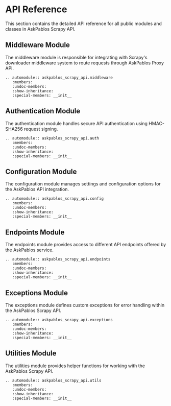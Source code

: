 # API Reference

This section contains the detailed API reference for all public modules and classes in AskPablos Scrapy API.

## Middleware Module

The middleware module is responsible for integrating with Scrapy's downloader middleware system to route requests through AskPablos Proxy API.

```{eval-rst}
.. automodule:: askpablos_scrapy_api.middleware
   :members:
   :undoc-members:
   :show-inheritance:
   :special-members: __init__
```

## Authentication Module

The authentication module handles secure API authentication using HMAC-SHA256 request signing.

```{eval-rst}
.. automodule:: askpablos_scrapy_api.auth
   :members:
   :undoc-members:
   :show-inheritance:
   :special-members: __init__
```

## Configuration Module

The configuration module manages settings and configuration options for the AskPablos API integration.

```{eval-rst}
.. automodule:: askpablos_scrapy_api.config
   :members:
   :undoc-members:
   :show-inheritance:
   :special-members: __init__
```

## Endpoints Module

The endpoints module provides access to different API endpoints offered by the AskPablos service.

```{eval-rst}
.. automodule:: askpablos_scrapy_api.endpoints
   :members:
   :undoc-members:
   :show-inheritance:
   :special-members: __init__
```

## Exceptions Module

The exceptions module defines custom exceptions for error handling within the AskPablos Scrapy API.

```{eval-rst}
.. automodule:: askpablos_scrapy_api.exceptions
   :members:
   :undoc-members:
   :show-inheritance:
   :special-members: __init__
```

## Utilities Module

The utilities module provides helper functions for working with the AskPablos Scrapy API.

```{eval-rst}
.. automodule:: askpablos_scrapy_api.utils
   :members:
   :undoc-members:
   :show-inheritance:
   :special-members: __init__
```
